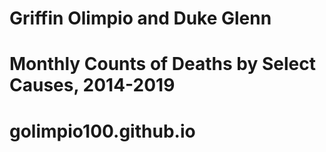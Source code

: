 # Griffin Olimpio and Duke Glenn
# Monthly Counts of Deaths by Select Causes, 2014-2019
# golimpio100.github.io
